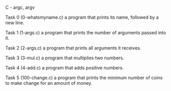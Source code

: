 C - argc, argv

Task 0 (0-whatsmyname.c) a program that prints its name, followed by a new line.

Task 1 (1-args.c) a program that prints the number of arguments passed into it.

Task 2 (2-args.c) a program that prints all arguments it receives.

Task 3 (3-mul.c) a program that multiplies two numbers.

Task 4 (4-add.c) a program that adds positive numbers.

Task 5 (100-change.c) a program that prints the minimum number of coins to make change for an amount of money.
